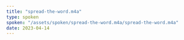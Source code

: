 ```yaml
---
title: "spread-the-word.m4a"
type: spoken
spoken: "/assets/spoken/spread-the-word.m4a/spread-the-word.m4a"
date: 2023-04-14
---
```

